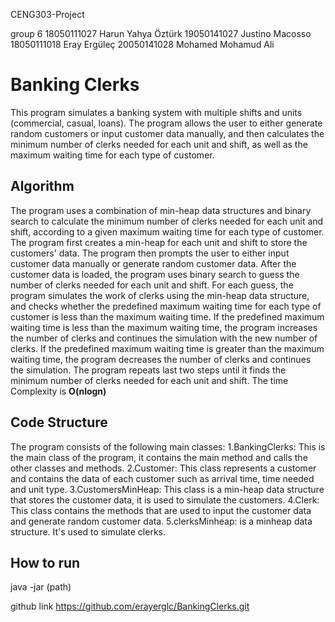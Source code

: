 CENG303-Project

group 6
18050111027 Harun Yahya Öztürk
19050141027 Justino Macosso
18050111018 Eray Ergüleç
20050141028 Mohamed Mohamud Ali

# Banking Clerks

This program simulates a banking system with multiple shifts and units (commercial, casual, loans). The program allows the user to either generate random customers or input customer data manually, and then calculates the minimum number of clerks needed for each unit and shift, as well as the maximum waiting time for each type of customer.

## Algorithm
The program uses a combination of min-heap data structures and binary search to calculate the minimum number of clerks needed for each unit and shift, according to a given maximum waiting time for each type of customer.
The program first creates a min-heap for each unit and shift to store the customers' data.
The program then prompts the user to either input customer data manually or generate random customer data.
After the customer data is loaded, the program uses binary search to guess the number of clerks needed for each unit and shift.
For each guess, the program simulates the work of clerks using the min-heap data structure, and checks whether the  predefined maximum waiting time for each type of customer is less than the maximum waiting time.
If the predefined maximum waiting time is less than the maximum waiting time, the program increases the number of clerks and continues the simulation with the new number of clerks. If the predefined maximum waiting time is greater than the  maximum waiting time, the program decreases the number of clerks and continues the simulation.
The program repeats last two steps until it finds the minimum number of clerks needed for each unit and shift.
The time Complexity is **O(nlogn)**
## Code Structure
The program consists of the following main classes:
1.BankingClerks: This is the main class of the program, it contains the main method and calls the other classes and methods.
2.Customer: This class represents a customer and contains the data of each customer such as arrival time, time needed and unit type.
3.CustomersMinHeap: This class is a min-heap data structure that stores the customer data, it is used to simulate the customers.
4.Clerk: This class contains the methods that are used to input the customer data and generate random customer data.
5.clerksMinheap: is a minheap data structure. It's used to simulate clerks.

## How to run

java -jar (path)

github link
https://github.com/erayerglc/BankingClerks.git


